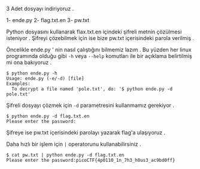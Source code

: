 3 Adet dosyayı indiriyoruz .

1- ende.py
2- flag.txt.en
3- pw.txt

Python dosyasını kullanarak flax.txt.en içindeki şifreli metnin çözülmesi isteniyor . Şifreyi çözebilmek için ise bize pw.txt içerisindeki parola verilmiş .

Öncelikle ende.py ' nin nasıl çalıştığını bilmemiz lazım . Bu yüzden her linux programında olduğu gibi ```-h``` veya ```--help``` komutları ile  bir açıklama belirtilmiş mi ona bakıyoruz . 
```
$ python ende.py -h
Usage: ende.py (-e/-d) [file]
Examples:
  To decrypt a file named 'pole.txt', do: '$ python ende.py -d pole.txt'
```
Şifreli dosyayı çözmek için ```-d``` parametresini kullanmamız gerekiyor .
```
$ python ende.py -d flag.txt.en
Please enter the password:
```
Şifreye ise pw.txt içerisindeki parolayı yazarak flag'a ulaşıyoruz .

Daha hızlı bir işlem için ```|``` operatorunu kullanabilirsiniz .

```
$ cat pw.txt | python ende.py -d flag.txt.en 
Please enter the password:picoCTF{4p0110_1n_7h3_h0us3_ac9bd0ff}
```

